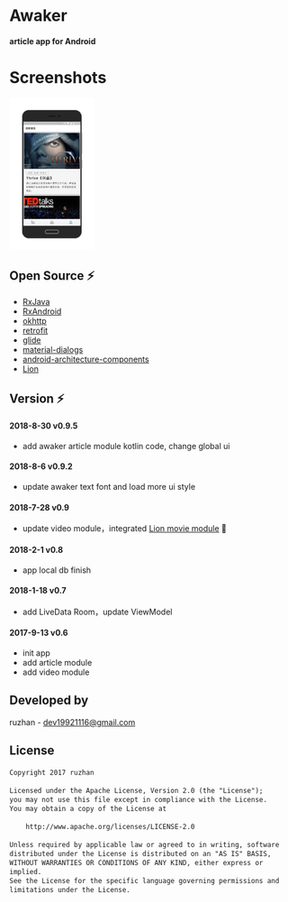 
Awaker
===============

####    article app for Android

Screenshots
===============

<a href="gif/awaker03.png"><img src="gif/awaker03.png" width="30%"/></a>

Open Source :zap:
------
* [RxJava](https://github.com/ReactiveX/RxJava)
* [RxAndroid](https://github.com/ReactiveX/RxAndroid)
* [okhttp](https://github.com/square/okhttp)
* [retrofit](https://github.com/square/retrofit)
* [glide](https://github.com/bumptech/glide)
* [material-dialogs](https://github.com/afollestad/material-dialogs)
* [android-architecture-components](https://github.com/googlesamples/android-architecture-components)
* [Lion](https://github.com/ruzhan123/Lion)



Version :zap:
------
#### 2018-8-30    v0.9.5
*  add awaker article module kotlin code, change global ui
#### 2018-8-6    v0.9.2
*  update awaker text font and load more ui style
#### 2018-7-28    v0.9
*  update video module，integrated [Lion movie module](https://github.com/ruzhan123/Lion) :muscle:
#### 2018-2-1    v0.8
*  app local db finish
#### 2018-1-18    v0.7
*  add LiveData  Room，update ViewModel

#### 2017-9-13    v0.6
*  init app
*  add article module
*  add video module



Developed by
-------

 ruzhan - <a href='javascript:'>dev19921116@gmail.com</a>


License
-------

    Copyright 2017 ruzhan

    Licensed under the Apache License, Version 2.0 (the "License");
    you may not use this file except in compliance with the License.
    You may obtain a copy of the License at
    
        http://www.apache.org/licenses/LICENSE-2.0
    
    Unless required by applicable law or agreed to in writing, software
    distributed under the License is distributed on an "AS IS" BASIS,
    WITHOUT WARRANTIES OR CONDITIONS OF ANY KIND, either express or implied.
    See the License for the specific language governing permissions and
    limitations under the License.

